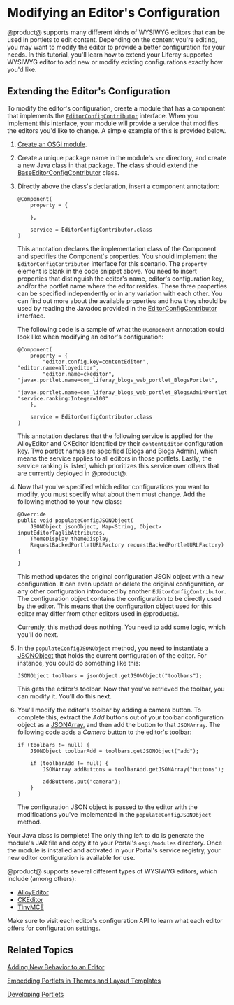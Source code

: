 # Modifying an Editor's Configuration [](id=modifying-an-editors-configuration)

@product@ supports many different kinds of WYSIWYG editors that can be used in
portlets to edit content. Depending on the content you're editing, you may want
to modify the editor to provide a better configuration for your needs. In this
tutorial, you'll learn how to extend your Liferay supported WYSIWYG editor to
add new or modify existing configurations exactly how you'd like.

## Extending the Editor's Configuration [](id=extending-the-editors-configuration)

To modify the editor's configuration, create a module that has a component that
implements the
[`EditorConfigContributor`](@platform-ref@/7.0-latest/javadocs/portal-kernel/com/liferay/portal/kernel/editor/configuration/EditorConfigContributor.html)
interface. When you implement this interface, your module will provide a service
that modifies the editors you'd like to change. A simple example of this is
provided below.

1.  [Create an OSGi module](/develop/tutorials/-/knowledge_base/7-0/starting-module-development#creating-a-module).

2.  Create a unique package name in the module's `src` directory, and create a
    new Java class in that package. The class should extend the
    [BaseEditorConfigContributor](@platform-ref@/7.0-latest/javadocs/portal-kernel/com/liferay/portal/kernel/editor/configuration/BaseEditorConfigContributor.html)
    class.

3.  Directly above the class's declaration, insert a component annotation:

        @Component(
            property = {

            },

            service = EditorConfigContributor.class
        )

    This annotation declares the implementation class of the Component and
    specifies the Component's properties. You should implement the
    `EditorConfigContributor` interface for this scenario. The `property`
    element is blank in the code snippet above. You need to insert properties
    that distinguish the editor's name, editor's configuration key, and/or the
    portlet name where the editor resides. These three properties can be
    specified independently or in any variation with each other. You can find
    out more about the available properties and how they should be used by
    reading the Javadoc provided in the
    [EditorConfigContributor](@platform-ref@/7.0-latest/javadocs/portal-kernel/com/liferay/portal/kernel/editor/configuration/EditorConfigContributor.html)
    interface.

    The following code is a sample of what the `@Component` annotation could
    look like when modifying an editor's configuration:

        @Component(
            property = {
                "editor.config.key=contentEditor", "editor.name=alloyeditor",
                "editor.name=ckeditor", "javax.portlet.name=com_liferay_blogs_web_portlet_BlogsPortlet",
                "javax.portlet.name=com_liferay_blogs_web_portlet_BlogsAdminPortlet", "service.ranking:Integer=100"
            },
			
            service = EditorConfigContributor.class
        )

    This annotation declares that the following service is applied for the
    AlloyEditor and CKEditor identified by their `contentEditor` configuration
    key. Two portlet names are specified (Blogs and Blogs Admin), which means
    the service applies to all editors in those portlets. Lastly, the service
    ranking is listed, which prioritizes this service over others that are
    currently deployed in @product@.

4.  Now that you've specified which editor configurations you want to modify,
    you must specify what about them must change. Add the following method to
    your new class:

        @Override
        public void populateConfigJSONObject(
            JSONObject jsonObject, Map<String, Object> inputEditorTaglibAttributes,
            ThemeDisplay themeDisplay,
            RequestBackedPortletURLFactory requestBackedPortletURLFactory) {

        }

    This method updates the original configuration JSON object with a new
    configuration. It can even update or delete the original configuration, or
    any other configuration introduced by another `EditorConfigContributor`.
    The configuration object contains the configuration to be directly used by
    the editor. This means that the configuration object used for this editor
    may differ from other editors used in @product@.
    
    Currently, this method does nothing. You need to add some logic, which
    you'll do next.

5.  In the `populateConfigJSONObject` method, you need to instantiate a
    [JSONObject](@platform-ref@/7.0-latest/javadocs/portal-kernel/com/liferay/portal/kernel/json/JSONObject.html)
    that holds the current configuration of the editor. For instance, you could
    do something like this:

        JSONObject toolbars = jsonObject.getJSONObject("toolbars");

    This gets the editor's toolbar. Now that you've retrieved the toolbar, you
    can modify it. You'll do this next.

6.  You'll modify the editor's toolbar by adding a camera button. To complete
    this, extract the *Add* buttons out of your toolbar configuration object as
    a
    [JSONArray](@platform-ref@/7.0-latest/javadocs/portal-kernel/com/liferay/portal/kernel/json/JSONArray.html),
    and then add the button to that `JSONArray`. The following code adds a
    *Camera* button to the editor's toolbar:

        if (toolbars != null) {
            JSONObject toolbarAdd = toolbars.getJSONObject("add");

            if (toolbarAdd != null) {
                JSONArray addButtons = toolbarAdd.getJSONArray("buttons");

                addButtons.put("camera");
            }
        }

    The configuration JSON object is passed to the editor with the modifications
    you've implemented in the `populateConfigJSONObject` method.

Your Java class is complete! The only thing left to do is generate the module's
JAR file and copy it to your Portal's `osgi/modules` directory. Once the module
is installed and activated in your Portal's service registry, your new editor
configuration is available for use.

@product@ supports several different types of WYSIWYG editors, which include
(among others):

- [AlloyEditor](https://alloyeditor.com/api/1.4.1/)
- [CKEditor](http://docs.ckeditor.com/#!/api/CKEDITOR.config)
- [TinyMCE](http://www.tinymce.com/wiki.php/Configuration)

Make sure to visit each editor's configuration API to learn what each editor
offers for configuration settings.

## Related Topics [](id=related-topics)

[Adding New Behavior to an Editor](/develop/tutorials/-/knowledge_base/7-0/adding-new-behavior-to-an-editor)

[Embedding Portlets in Themes and Layout Templates](/develop/tutorials/-/knowledge_base/7-0/embedding-portlets-in-themes-and-layout-templates)

[Developing Portlets](/develop/tutorials/-/knowledge_base/7-0/portlets)
